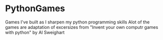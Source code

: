 # PythonGames
Games I've built as I sharpen my python programming skills
Alot of the games are adaptation of excersizes from "Invent your own computr games with python" by Al Sweighart
